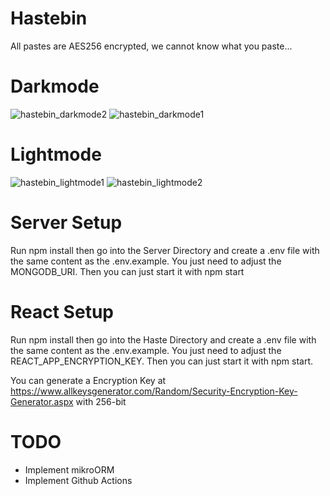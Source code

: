 # Hastebin
All pastes are AES256 encrypted, we cannot know what you paste...

# Darkmode
![hastebin_darkmode2](https://user-images.githubusercontent.com/58522564/111871489-a1eba800-898a-11eb-9147-1d9c1e9e26d4.PNG)
![hastebin_darkmode1](https://user-images.githubusercontent.com/58522564/111871490-a31cd500-898a-11eb-9410-583d10428af2.PNG)

# Lightmode
![hastebin_lightmode1](https://user-images.githubusercontent.com/37121584/111868566-fe46cb80-897a-11eb-8fdb-3e9dcdc59c3a.PNG)
![hastebin_lightmode2](https://user-images.githubusercontent.com/37121584/111868569-fedf6200-897a-11eb-85d0-a3bcc1cb80fd.PNG)

# Server Setup
Run npm install then go into the Server Directory and create a .env file with the same content as the .env.example. You just need to adjust the MONGODB_URI.
Then you can just start it with npm start

# React Setup
Run npm install then go into the Haste Directory and create a .env file with the same content as the .env.example. You just need to adjust the REACT_APP_ENCRYPTION_KEY.
Then you can just start it with npm start.

You can generate a Encryption Key at https://www.allkeysgenerator.com/Random/Security-Encryption-Key-Generator.aspx with 256-bit

# TODO
- Implement mikroORM
- Implement Github Actions
